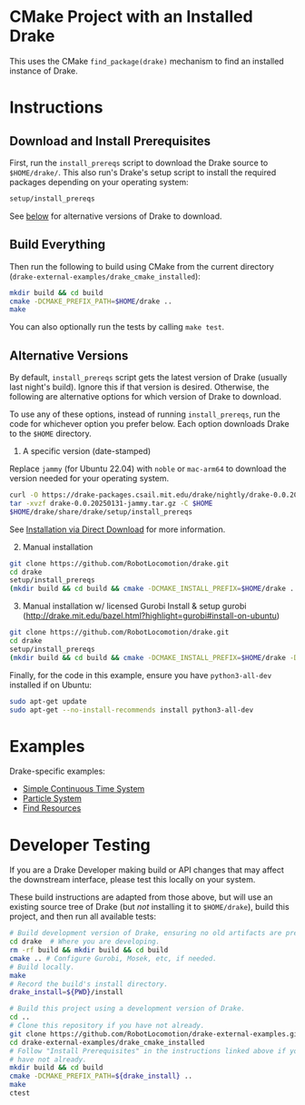 # CMake Project with an Installed Drake

This uses the CMake `find_package(drake)`
mechanism to find an installed instance of Drake.

# Instructions

## Download and Install Prerequisites

First, run the `install_prereqs` script to download the
Drake source to `$HOME/drake/`. This also run's Drake's
setup script to install the required packages depending
on your operating system:

```bash
setup/install_prereqs
```

See [below](#alternative-versions) for alternative versions of
Drake to download.

## Build Everything

Then run the following to build using CMake from the current directory
(`drake-external-examples/drake_cmake_installed`):

```bash
mkdir build && cd build
cmake -DCMAKE_PREFIX_PATH=$HOME/drake ..
make
```

You can also optionally run the tests by calling `make test`.

## Alternative Versions

By default, `install_prereqs` script gets the latest version
of Drake (usually last night's build). Ignore this if that
version is desired. Otherwise, the following are alternative
options for which version of Drake to download.

To use any of these options, instead of running `install_prereqs`,
run the code for whichever option you prefer below. Each option
downloads Drake to the `$HOME` directory.

1. A specific version (date-stamped)

Replace `jammy` (for Ubuntu 22.04) with `noble` or `mac-arm64`
to download the version needed for your operating system.

```bash
curl -O https://drake-packages.csail.mit.edu/drake/nightly/drake-0.0.20250131-jammy.tar.gz
tar -xvzf drake-0.0.20250131-jammy.tar.gz -C $HOME
$HOME/drake/share/drake/setup/install_prereqs
```

See [Installation via Direct Download](https://drake.mit.edu/from_binary.html)
for more information.

2. Manual installation

```bash
git clone https://github.com/RobotLocomotion/drake.git
cd drake
setup/install_prereqs
(mkdir build && cd build && cmake -DCMAKE_INSTALL_PREFIX=$HOME/drake .. && make)
```

3. Manual installation w/ licensed Gurobi
Install & setup gurobi (http://drake.mit.edu/bazel.html?highlight=gurobi#install-on-ubuntu)

```bash
git clone https://github.com/RobotLocomotion/drake.git
cd drake
setup/install_prereqs
(mkdir build && cd build && cmake -DCMAKE_INSTALL_PREFIX=$HOME/drake -DWITH_GUROBI=ON .. && make)
```

Finally, for the code in this example, ensure you have `python3-all-dev`
installed if on Ubuntu:

```bash
sudo apt-get update
sudo apt-get --no-install-recommends install python3-all-dev
```

# Examples

Drake-specific examples:

* [Simple Continuous Time System](src/simple_continuous_time_system/README.md)
* [Particle System](src/particle)
* [Find Resources](src/find_resource/README.md)

# Developer Testing

If you are a Drake Developer making build or API changes that may affect the
downstream interface, please test this locally on your system.

These build instructions are adapted from those above, but will use an existing
source tree of Drake (but *not* installing it to `$HOME/drake`),
build this project, and then run all available tests:

```bash
# Build development version of Drake, ensuring no old artifacts are present.
cd drake  # Where you are developing.
rm -rf build && mkdir build && cd build
cmake .. # Configure Gurobi, Mosek, etc, if needed.
# Build locally.
make
# Record the build's install directory.
drake_install=${PWD}/install

# Build this project using a development version of Drake.
cd ..
# Clone this repository if you have not already.
git clone https://github.com/RobotLocomotion/drake-external-examples.git
cd drake-external-examples/drake_cmake_installed
# Follow "Install Prerequisites" in the instructions linked above if you
# have not already.
mkdir build && cd build
cmake -DCMAKE_PREFIX_PATH=${drake_install} ..
make
ctest
```

